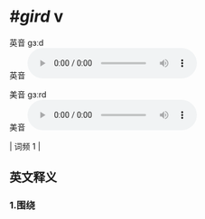 # ***\#gird*** v
英音 ɡɜːd  
英音
<audio src="./media/gird1.aac" controls="controls"></audio>

美音 ɡɜːrd  
美音
<audio src="./media/gird2.aac" controls="controls"></audio>



| 词频 1 |  

英文释义
---
### 1.**围绕**  


